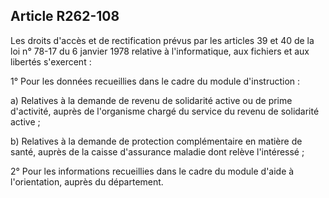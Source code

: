 ## Article R262-108


Les droits d'accès et de rectification prévus par les articles 39 et 40 de la loi n° 78-17 du 6 janvier 1978
relative à l'informatique, aux fichiers et aux libertés s'exercent :

1° Pour les données recueillies dans le cadre du module d'instruction :

a) Relatives à la demande de revenu de solidarité active ou de prime d'activité, auprès de l'organisme chargé
du service du revenu de solidarité active ;

b) Relatives à la demande de protection complémentaire en matière de santé, auprès de la caisse d'assurance
maladie dont relève l'intéressé ;

2° Pour les informations recueillies dans le cadre du module d'aide à l'orientation, auprès du département.

